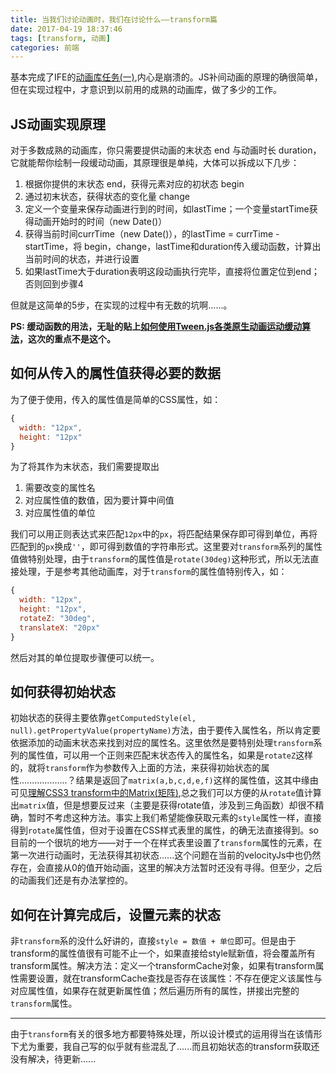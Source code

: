 ```yaml
---
title: 当我们讨论动画时，我们在讨论什么——transform篇
date: 2017-04-19 18:37:46
tags: [transform, 动画]
categories: 前端
---
```


基本完成了IFE的[动画库任务(一)](http://ife.baidu.com/course/detail/id/52),内心是崩溃的。JS补间动画的原理的确很简单，但在实现过程中，才意识到以前用的成熟的动画库，做了多少的工作。

## JS动画实现原理

对于多数成熟的动画库，你只需要提供动画的末状态 end 与动画时长 duration，它就能帮你绘制一段缓动动画，其原理很是单纯，大体可以拆成以下几步：

1. 根据你提供的末状态 end，获得元素对应的初状态 begin
2. 通过初末状态，获得状态的变化量 change
3. 定义一个变量来保存动画进行到的时间，如lastTime；一个变量startTime获得动画开始时的时间（new Date()）
4. 获得当前时间currTime（new Date()），的lastTime = currTime - startTime，将 begin，change，lastTime和duration传入缓动函数，计算出当前时间的状态，并进行设置
5. 如果lastTime大于duration表明这段动画执行完毕，直接将位置定位到end；否则回到步骤4

但就是这简单的5步，在实现的过程中有无数的坑啊......。

**PS: 缓动函数的用法，无耻的贴上[如何使用Tween.js各类原生动画运动缓动算法](http://www.zhangxinxu.com/wordpress/2016/12/how-use-tween-js-animation-easing/)，这次的重点不是这个。**

##  如何从传入的属性值获得必要的数据

为了便于使用，传入的属性值是简单的CSS属性，如：

```javascript
{
  width: "12px",
  height: "12px"
}
```

为了将其作为末状态，我们需要提取出

1. 需要改变的属性名
2. 对应属性值的数值，因为要计算中间值
3. 对应属性值的单位

我们可以用正则表达式来匹配`12px`中的`px`，将匹配结果保存即可得到单位，再将匹配到的`px`换成`''`，即可得到数值的字符串形式。这里要对`transform`系列的属性值做特别处理，由于`transform`的属性值是`rotate(30deg)`这种形式，所以无法直接处理，于是参考其他动画库，对于`transform`的属性值特别传入，如：

```javascript
{
  width: "12px",
  height: "12px",
  rotateZ: "30deg",
  translateX: "20px"
}
```

然后对其的单位提取步骤便可以统一。

 ## 如何获得初始状态

初始状态的获得主要依靠`getComputedStyle(el, null).getPropertyValue(propertyName)`方法，由于要传入属性名，所以肯定要依据添加的动画末状态来找到对应的属性名。这里依然是要特别处理`transform`系列的属性值，可以用一个正则来匹配末状态传入的属性名，如果是`rotateZ`这样的，就将`transform`作为参数传入上面的方法，来获得初始状态的属性...................？结果是返回了`matrix(a,b,c,d,e,f)`这样的属性值，这其中缘由可见[理解CSS3 transform中的Matrix(矩阵)](http://www.zhangxinxu.com/wordpress/2012/06/css3-transform-matrix-%E7%9F%A9%E9%98%B5/),总之我们可以方便的从`rotate`值计算出`matrix`值，但是想要反过来（主要是获得rotate值，涉及到三角函数）却很不精确，暂时不考虑这种方法。事实上我们希望能像获取元素的`style`属性一样，直接得到`rotate`属性值，但对于设置在CSS样式表里的属性，的确无法直接得到。so目前的一个很坑的地方——对于一个在样式表里设置了`transform`属性的元素，在第一次进行动画时，无法获得其初状态......这个问题在当前的velocityJs中也仍然存在，会直接从0的值开始动画，这里的解决方法暂时还没有寻得。但至少，之后的动画我们还是有办法掌控的。

## 如何在计算完成后，设置元素的状态

非`transform`系的没什么好讲的，直接`style = 数值 + 单位`即可。但是由于transform的属性值很有可能不止一个，如果直接给style赋新值，将会覆盖所有transform属性。解决方法：定义一个transformCache对象，如果有transform属性需要设置，就在transformCache查找是否存在该属性：不存在便定义该属性与对应属性值，如果存在就更新属性值；然后遍历所有的属性，拼接出完整的`transform`属性。

---

由于`transform`有关的很多地方都要特殊处理，所以设计模式的运用得当在该情形下尤为重要，我自己写的似乎就有些混乱了......而且初始状态的transform获取还没有解决，待更新......